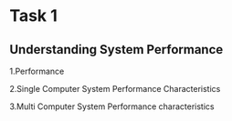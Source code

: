 # Task 1
## Understanding System Performance

1.Performance

2.Single Computer System Performance Characteristics

3.Multi Computer System Performance characteristics